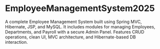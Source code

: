 # EmployeeManagementSystem2025
A complete Employee Management System built using Spring MVC, Hibernate, JSP, and MySQL. It includes modules for managing Employees, Departments, and Payroll with a secure Admin Panel. Features CRUD operations, clean UI, MVC architecture, and Hibernate-based DB interaction.
